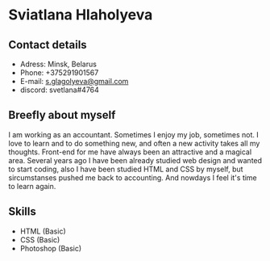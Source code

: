 # Sviatlana Hlaholyeva

## Contact details

* Adress: Minsk, Belarus
* Phone: +375291901567
* E-mail: s.glagolyeva@gmail.com
* discord: svetlana#4764

## Breefly about myself

I am working as an accountant. Sometimes I enjoy my job, sometimes not. I love to learn and to do something new, and often a new activity takes all my thoughts. Front-end for me have always been an attractive and a magical area. Several years ago I have been already studied web design and wanted to start coding, also I have been studied HTML and CSS by myself, but sircumstanses pushed me back to accounting. And nowdays I feel it's time to learn again. 

## Skills

* HTML (Basic)
* CSS (Basic)
* Photoshop (Basic)

